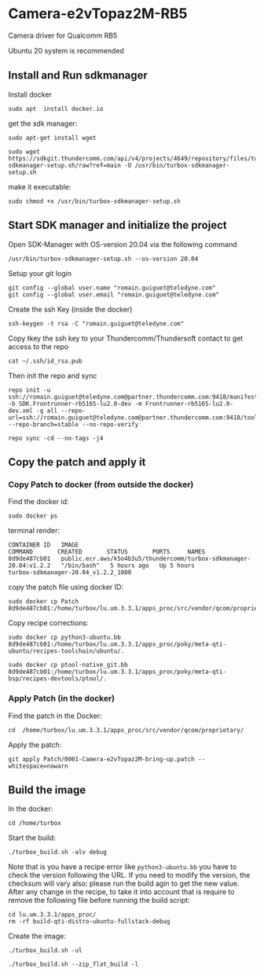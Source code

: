 # Camera-e2vTopaz2M-RB5
Camera driver for Qualcomm RB5

Ubuntu 20 system is recommended

## Install and Run sdkmanager
Install docker

    sudo apt  install docker.io

get the sdk manager:
```
sudo apt-get install wget
```

```
sudo wget https://sdkgit.thundercomm.com/api/v4/projects/4649/repository/files/turbox-sdkmanager-setup.sh/raw?ref=main -O /usr/bin/turbox-sdkmanager-setup.sh
```
make it executable:
```
sudo chmod +x /usr/bin/turbox-sdkmanager-setup.sh
```

## Start SDK manager and initialize the project

Open SDK-Manager with OS-version 20.04 via the following command
```
/usr/bin/turbox-sdkmanager-setup.sh --os-version 20.04
```
Setup your git login
```
git config --global user.name "romain.guiguet@teledyne.com"
git config --global user.email "romain.guiguet@teledyne.com"
```
Create the ssh Key (inside the docker)
```
ssh-keygen -t rsa -C "romain.guiguet@teledyne.com"
```
Copy tkey the ssh key to your Thundercomm/Thundersoft contact to get access to the repo
```
cat ~/.ssh/id_rsa.pub
```
Then init the repo and sync
```
repo init -u ssh://romain.guiguet@teledyne.com@partner.thundercomm.com:9418/manifest -b SDK.Frontrunner-rb5165-lu2.0-dev -m Frontrunner-rb5165-lu2.0-dev.xml -g all --repo-url=ssh://romain.guiguet@teledyne.com@partner.thundercomm.com:9418/tools/repo --repo-branch=stable --no-repo-verify
```

```
repo sync -cd --no-tags -j4
```

## Copy the patch and apply it

### Copy Patch to docker (from outside the docker)
Find the docker id:
```
sudo docker ps
```

terminal render:
```
CONTAINER ID   IMAGE                                                                COMMAND       CREATED       STATUS       PORTS     NAMES
8d9de487cb01   public.ecr.aws/k5o4b3u5/thundercomm/turbox-sdkmanager-20.04:v1.2.2   "/bin/bash"   5 hours ago   Up 5 hours             turbox-sdkmanager-20.04_v1.2.2_1000
```
copy the patch file using docker ID:
```
sudo docker cp Patch 8d9de487cb01:/home/turbox/lu.um.3.3.1/apps_proc/src/vendor/qcom/proprietary/.
```
Copy recipe corrections:
```
sudo docker cp python3-ubuntu.bb 8d9de487cb01:/home/turbox/lu.um.3.3.1/apps_proc/poky/meta-qti-ubuntu/recipes-toolchain/ubuntu/.
```
```
sudo docker cp ptool-native_git.bb 8d9de487cb01:/home/turbox/lu.um.3.3.1/apps_proc/poky/meta-qti-bsp/recipes-devtools/ptool/.
```
### Apply Patch (in the docker)
Find the patch in the Docker:
```
cd  /home/turbox/lu.um.3.3.1/apps_proc/src/vendor/qcom/proprietary/
```
Apply the patch:
```
git apply Patch/0001-Camera-e2vTopaz2M-bring-up.patch --whitespace=nowarn
```

## Build the image 
In the docker:
```
cd /home/turbox
```
Start the build:
```
./turbox_build.sh -alv debug
```
Note that is you have a recipe error like ```python3-ubuntu.bb``` you have to check the version following the URL.
If you need to modify the version, the checksum will vary also: please run the build agin to get the new value.
After any change in the recipe, to take it into account that is require to remove the following file before running the build script:
```
cd lu.um.3.3.1/apps_proc/
rm -rf build-qti-distro-ubuntu-fullstack-debug
```


Create the image:
```
./turbox_build.sh -ul
```
```
./turbox_build.sh --zip_flat_build -l
```

